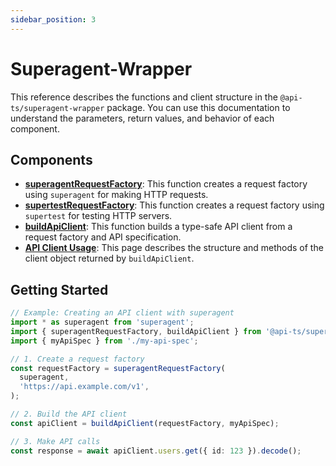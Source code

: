 ```yaml
---
sidebar_position: 3
---
```


# Superagent-Wrapper

This reference describes the functions and client structure in the
`@api-ts/superagent-wrapper` package. You can use this documentation to understand the
parameters, return values, and behavior of each component.

## Components

- [**superagentRequestFactory**](./superagent-request-factory): This function creates a
  request factory using `superagent` for making HTTP requests.
- [**supertestRequestFactory**](./supertest-request-factory): This function creates a
  request factory using `supertest` for testing HTTP servers.
- [**buildApiClient**](./build-api-client): This function builds a type-safe API client
  from a request factory and API specification.
- [**API Client Usage**](./api-client): This page describes the structure and methods of
  the client object returned by `buildApiClient`.

## Getting Started

```typescript
// Example: Creating an API client with superagent
import * as superagent from 'superagent';
import { superagentRequestFactory, buildApiClient } from '@api-ts/superagent-wrapper';
import { myApiSpec } from './my-api-spec';

// 1. Create a request factory
const requestFactory = superagentRequestFactory(
  superagent,
  'https://api.example.com/v1',
);

// 2. Build the API client
const apiClient = buildApiClient(requestFactory, myApiSpec);

// 3. Make API calls
const response = await apiClient.users.get({ id: 123 }).decode();
```

